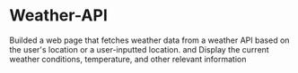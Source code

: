# Weather-API
Builded a web page that fetches weather data from a weather API based on the user's location or a user-inputted location. and Display the current weather conditions, temperature, and other relevant information
